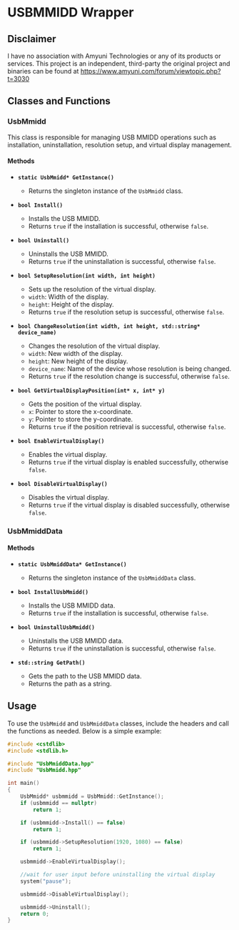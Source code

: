 # USBMMIDD Wrapper

## Disclaimer

I have no association with Amyuni Technologies or any of its products or services. This project is an independent, third-party the original project and binaries can be found at https://www.amyuni.com/forum/viewtopic.php?t=3030

## Classes and Functions

### UsbMmidd

This class is responsible for managing USB MMIDD operations such as installation, uninstallation, resolution setup, and virtual display management.

#### Methods

- **`static UsbMmidd* GetInstance()`**
  - Returns the singleton instance of the `UsbMmidd` class.
  
- **`bool Install()`**
  - Installs the USB MMIDD.
  - Returns `true` if the installation is successful, otherwise `false`.

- **`bool Uninstall()`**
  - Uninstalls the USB MMIDD.
  - Returns `true` if the uninstallation is successful, otherwise `false`.

- **`bool SetupResolution(int width, int height)`**
  - Sets up the resolution of the virtual display.
  - `width`: Width of the display.
  - `height`: Height of the display.
  - Returns `true` if the resolution setup is successful, otherwise `false`.

- **`bool ChangeResolution(int width, int height, std::string* device_name)`**
  - Changes the resolution of the virtual display.
  - `width`: New width of the display.
  - `height`: New height of the display.
  - `device_name`: Name of the device whose resolution is being changed.
  - Returns `true` if the resolution change is successful, otherwise `false`.

- **`bool GetVirtualDisplayPosition(int* x, int* y)`**
  - Gets the position of the virtual display.
  - `x`: Pointer to store the x-coordinate.
  - `y`: Pointer to store the y-coordinate.
  - Returns `true` if the position retrieval is successful, otherwise `false`.

- **`bool EnableVirtualDisplay()`**
  - Enables the virtual display.
  - Returns `true` if the virtual display is enabled successfully, otherwise `false`.

- **`bool DisableVirtualDisplay()`**
  - Disables the virtual display.
  - Returns `true` if the virtual display is disabled successfully, otherwise `false`.

### UsbMmiddData

#### Methods

- **`static UsbMmiddData* GetInstance()`**
  - Returns the singleton instance of the `UsbMmiddData` class.

- **`bool InstallUsbMmidd()`**
  - Installs the USB MMIDD data.
  - Returns `true` if the installation is successful, otherwise `false`.

- **`bool UninstallUsbMmidd()`**
  - Uninstalls the USB MMIDD data.
  - Returns `true` if the uninstallation is successful, otherwise `false`.

- **`std::string GetPath()`**
  - Gets the path to the USB MMIDD data.
  - Returns the path as a string.

## Usage

To use the `UsbMmidd` and `UsbMmiddData` classes, include the headers and call the functions as needed. Below is a simple example:

```cpp
#include <cstdlib>
#include <stdlib.h>

#include "UsbMmiddData.hpp"
#include "UsbMmidd.hpp"

int main()
{
	UsbMmidd* usbmmidd = UsbMmidd::GetInstance();
	if (usbmmidd == nullptr)
		return 1;

	if (usbmmidd->Install() == false)
		return 1;

	if (usbmmidd->SetupResolution(1920, 1080) == false)
		return 1;

	usbmmidd->EnableVirtualDisplay();

	//wait for user input before uninstalling the virtual display
	system("pause");

	usbmmidd->DisableVirtualDisplay();

	usbmmidd->Uninstall();
	return 0;
}
